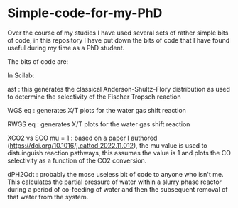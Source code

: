 # Simple-code-for-my-PhD
Over the course of my studies I have used several sets of rather simple bits of code, in this repository I have put down the bits of code that I have found useful during my time as a PhD student.

The bits of code are: 

In Scilab:

asf : this generates the classical Anderson-Shultz-Flory distribution as used to determine the selectivity of the Fischer Tropsch reaction

WGS eq : generates X/T plots for the water gas shift reaction

RWGS eq : generates X/T plots for the water gas shift reaction

XCO2 vs SCO mu = 1 : based on a paper I authored (https://doi.org/10.1016/j.cattod.2022.11.012), the mu value is used to distuinguish reaction pathways, this assumes the value is 1 and plots the CO selectivity as a function of the CO2 conversion.

dPH2Odt : probably the mose useless bit of code to anyone who isn't me. This calculates the partial pressure of water within a slurry phase reactor during a period of co-feeding of water and then the subsequent removal of that water from the system.


